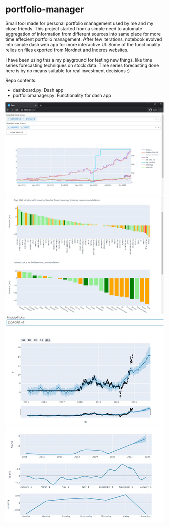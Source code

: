 # portfolio-manager
 
Small tool made for personal portfolio management used by me and my close friends. This project started from a simple need to automate aggregation of information from different sources into same place for more time effecient portfolio management. After few iterations, notebook evolved into simple dash web app for more interactive UI. Some of the functionality relies on files exported from Nordnet and Inderes websites.
 
I have been using this a my playground for testing new things, like time series forecasting techniques on stock data. Time series forecasting done here is by no means suitable for real investment decisions :)

Repo contents:
- dashboard.py: Dash app 
- portfoliomanager.py: Functionality for dash app

![screen1](/screen1.JPG?raw=true "Screen1")
![screen2](/screen2.JPG?raw=true "Screen2")
![screen3](/screen3.JPG?raw=true "Screen3")
![screen4](/screen4.JPG?raw=true "Screen4")